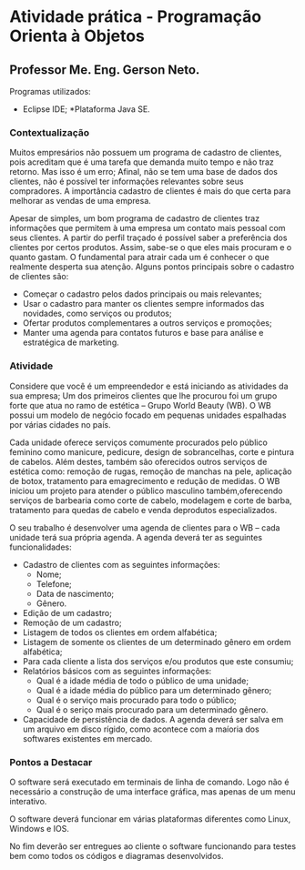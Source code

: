 # Atividade prática - Programação Orienta à Objetos
## Professor Me. Eng. Gerson Neto.

Programas utilizados:
* Eclipse IDE;
*Plataforma Java SE.


### Contextualização

Muitos empresários não possuem um programa de cadastro de clientes, pois acreditam
que é uma tarefa que demanda muito tempo e não traz retorno. Mas isso é um erro;
Afinal, não se tem uma base de dados dos clientes, não é possível ter informações
relevantes sobre seus compradores. A importância cadastro de clientes é mais do que
certa para melhorar as vendas de uma empresa.

Apesar de simples, um bom programa de cadastro de clientes traz informações que
permitem à uma empresa um contato mais pessoal com seus clientes. A partir do perfil
traçado é possível saber a preferência dos clientes por certos produtos. Assim, sabe-se o
que eles mais procuram e o quanto gastam. O fundamental para atrair cada um é
conhecer o que realmente desperta sua atenção. Alguns pontos principais sobre o
cadastro de clientes são:
* Começar o cadastro pelos dados principais ou mais relevantes;
* Usar o cadastro para manter os clientes sempre informados das novidades, como
serviços ou produtos;
* Ofertar produtos complementares a outros serviços e promoções;
* Manter uma agenda para contatos futuros e base para análise e estratégica de
marketing.


### Atividade

Considere que você é um empreendedor e está iniciando as atividades da sua empresa;
Um dos primeiros clientes que lhe procurou foi um grupo forte que atua no ramo de
estética – Grupo World Beauty (WB). O WB possui um modelo de negócio focado em
pequenas unidades espalhadas por várias cidades no país.

Cada unidade oferece serviços comumente procurados pelo público feminino como
manicure, pedicure, design de sobrancelhas, corte e pintura de cabelos. Além destes,
também são oferecidos outros serviços de estética como: remoção de rugas, remoção de
manchas na pele, aplicação de botox, tratamento para emagrecimento e redução de
medidas. O WB iniciou um projeto para atender o público masculino também,oferecendo serviços de barbearia como corte de cabelo, modelagem e corte de barba,
tratamento para quedas de cabelo e venda deprodutos especializados.

O seu trabalho é desenvolver uma agenda de clientes para o WB – cada unidade terá
sua própria agenda. A agenda deverá ter as seguintes funcionalidades:
* Cadastro de clientes com as seguintes informações:
	* Nome;
	* Telefone;
	* Data de nascimento;
	* Gênero.
* Edição de um cadastro;
* Remoção de um cadastro;
* Listagem de todos os clientes em ordem alfabética;
* Listagem de somente os clientes de um determinado gênero em ordem alfabética;
* Para cada cliente a lista dos serviços e/ou produtos que este consumiu;
* Relatórios básicos com as seguintes informações:
	* Qual é a idade média de todo o público de uma unidade;
	* Qual é a idade média do público para um determinado gênero;
	* Qual é o serviço mais procurado para todo o público;
	* Qual é o seriço mais procurado para um determinado gênero.
* Capacidade de persistência de dados. A agenda deverá ser salva em um arquivo
em disco rígido, como acontece com a maíoria dos softwares existentes em
mercado.


### Pontos a Destacar

O software será executado em terminais de linha de comando. Logo não é necessário a
construção de uma interface gráfica, mas apenas de um menu interativo.

O software deverá funcionar em várias plataformas diferentes como Linux, Windows e
IOS.

No fim deverão ser entregues ao cliente o software funcionando para testes bem como
todos os códigos e diagramas desenvolvidos.